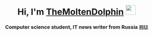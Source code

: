 <h1 align="center">Hi, I'm <a href="https://daniilshat.ru/" target="_blank">TheMoltenDolphin</a>
<img src="https://github.com/blackcater/blackcater/raw/main/images/Hi.gif" height="32"/></h1>
<h3 align="center">Computer science student, IT news writer from Russia 🇷🇺</h3>
